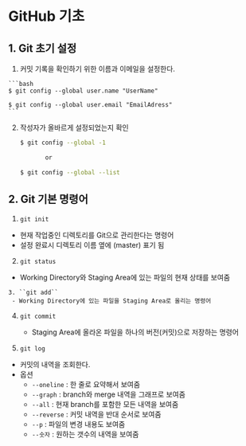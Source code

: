 # GitHub 기초



## 1. Git 초기 설정 

1.   커밋 기록을 확인하기 위한 이름과 이메일을 설정한다.

    ```bash
    $ git config --global user.name "UserName"
    
    $ git config --global user.email "EmailAdress"
    ```
    
    




2. 작성자가 올바르게 설정되었는지 확인

   ```bash
   $ git config --global -1    
           
          or    
          
   $ git config --global --list
   ```

   

## 2. Git 기본 명령어

1.  ``git init``
   - 현재 작업중인 디렉토리를 Git으로 관리한다는 명령어
   - 설정 완료시 디렉토리 이름 옆에 (master) 표기 됨
2.  ``git status``
   - Working Directory와  Staging Area에 있는 파일의 현재 상태를 보여줌

 	3. ``git add``
     - Working Directory에 있는 파일을 Staging Area로 올리는 명령어

4. ``git commit``
   - Staging Area에 올라온 파일을 하나의 버전(커밋)으로 저장하는 명령어

5.  ``git log``

   - 커밋의 내역을 조회한다. 
   - 옵션
     - `--oneline` : 한 줄로 요약해서 보여줌
     - `--graph` : branch와 merge 내역을 그래프로 보여줌
     - `--all` : 현재 branch를 포함한 모든 내역을 보여줌
     - `--reverse` : 커밋 내역을 반대 순서로 보여줌
     - `--p` : 파일의 변경 내용도 보여줌
     - `--숫자` : 원하는 갯수의 내역을 보여줌

   



